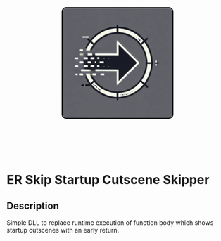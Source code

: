 <div style="display: flex; align-items: center; justify-content: center;"><a style="margin-bottom: 5rem;" href="/blob/master/icon/readme.md">
  <img style="border-radius: 10px; border: 2px solid black; object-fit: cover;"width="250px" src="./logo.webp" />
</a></div>

# ER Skip Startup Cutscene Skipper

## Description
Simple DLL to replace runtime execution of function body which shows startup cutscenes with an early return.